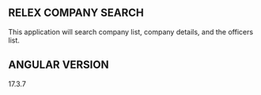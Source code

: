 ## RELEX COMPANY SEARCH

This application will search company list, company details, and the officers list.

## ANGULAR VERSION

17.3.7


